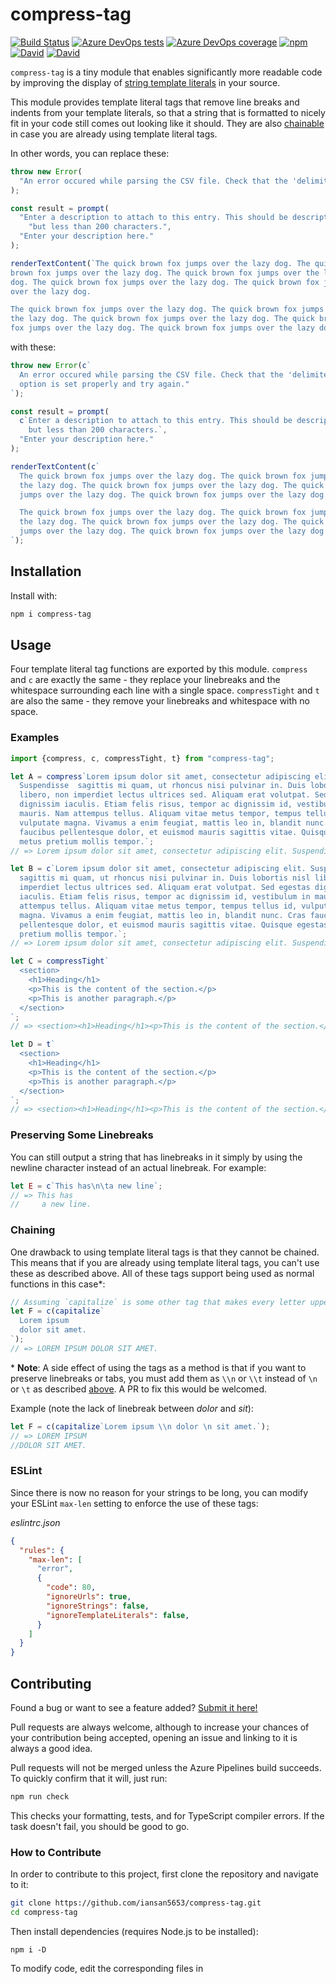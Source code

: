 # compress-tag

[![Build Status](https://dev.azure.com/iansan5653/compress-tag/_apis/build/status/iansan5653.compress-tag?branchName=master)](https://dev.azure.com/iansan5653/compress-tag/_build/latest?definitionId=2&branchName=master)
[![Azure DevOps tests](https://img.shields.io/azure-devops/tests/iansan5653/compress-tag/2?compact_message)](https://dev.azure.com/iansan5653/compress-tag/_build/latest?definitionId=2&branchName=master)
[![Azure DevOps coverage](https://img.shields.io/azure-devops/coverage/iansan5653/compress-tag/2)](https://dev.azure.com/iansan5653/compress-tag/_build/latest?definitionId=2&branchName=master)
[![npm](https://img.shields.io/npm/v/compress-tag)](https://www.npmjs.com/package/compress-tag)
[![David](https://img.shields.io/david/iansan5653/compress-tag)](https://www.npmjs.com/package/compress-tag?activeTab=dependencies)
[![David](https://img.shields.io/david/dev/iansan5653/compress-tag)](https://www.npmjs.com/package/compress-tag?activeTab=dependencies)

`compress-tag` is a tiny module that enables significantly more readable code by
improving the display of
[string template literals](https://developer.mozilla.org/en-US/docs/Web/JavaScript/Reference/Template_literals)
in your source.

This module provides template literal tags that remove line breaks and indents
from your template literals, so that a string that is formatted to nicely fit in
your code still comes out looking like it should. They are also
[chainable](#Chaining) in case you are already using template literal tags.

In other words, you can replace these:
```js
throw new Error(
  "An error occured while parsing the CSV file. Check that the 'delimiters' option is set properly and try again."
);

const result = prompt(
  "Enter a description to attach to this entry. This should be descriptive," +
    "but less than 200 characters.",
  "Enter your description here."
);

renderTextContent(`The quick brown fox jumps over the lazy dog. The quick \
brown fox jumps over the lazy dog. The quick brown fox jumps over the lazy \
dog. The quick brown fox jumps over the lazy dog. The quick brown fox jumps \
over the lazy dog.

The quick brown fox jumps over the lazy dog. The quick brown fox jumps over \
the lazy dog. The quick brown fox jumps over the lazy dog. The quick brown \
fox jumps over the lazy dog. The quick brown fox jumps over the lazy dog.`);
```

with these:
```js
throw new Error(c`
  An error occured while parsing the CSV file. Check that the 'delimiters'
  option is set properly and try again."
`);

const result = prompt(
  c`Enter a description to attach to this entry. This should be descriptive,
    but less than 200 characters.`,
  "Enter your description here."
);

renderTextContent(c`
  The quick brown fox jumps over the lazy dog. The quick brown fox jumps over
  the lazy dog. The quick brown fox jumps over the lazy dog. The quick brown fox
  jumps over the lazy dog. The quick brown fox jumps over the lazy dog.\n\n

  The quick brown fox jumps over the lazy dog. The quick brown fox jumps over
  the lazy dog. The quick brown fox jumps over the lazy dog. The quick brown fox
  jumps over the lazy dog. The quick brown fox jumps over the lazy dog
`);
```

## Installation

Install with:

```bash
npm i compress-tag
```

## Usage

Four template literal tag functions are exported by this module. `compress` and
`c` are exactly the same - they replace your linebreaks and the whitespace
surrounding each line with a single space. `compressTight` and `t` are also the
same - they remove your linebreaks and whitespace with no space.

### Examples

```js
import {compress, c, compressTight, t} from "compress-tag";

let A = compress`Lorem ipsum dolor sit amet, consectetur adipiscing elit.
  Suspendisse  sagittis mi quam, ut rhoncus nisi pulvinar in. Duis lobortis nisl
  libero, non imperdiet lectus ultrices sed. Aliquam erat volutpat. Sed egestas
  dignissim iaculis. Etiam felis risus, tempor ac dignissim id, vestibulum in
  mauris. Nam attempus tellus. Aliquam vitae metus tempor, tempus tellus id,
  vulputate magna. Vivamus a enim feugiat, mattis leo in, blandit nunc. Cras
  faucibus pellentesque dolor, et euismod mauris sagittis vitae. Quisque egestas
  metus pretium mollis tempor.`;
// => Lorem ipsum dolor sit amet, consectetur adipiscing elit. Suspendisse sagittis mi quam, ut rhoncus nisi pulvinar in. Duis lobortis nisl libero, non imperdiet lectus ultrices sed. Aliquam erat volutpat. Sed egestas dignissim iaculis. Etiam felis risus, tempor ac dignissim id, vestibulum in mauris. Nam attempus tellus. Aliquam vitae metus tempor, tempus tellus id, vulputate magna. Vivamus a enim feugiat, mattis leo in, blandit nunc. Cras faucibus pellentesque dolor, et euismod mauris sagittis vitae. Quisque egestas metus pretium mollis tempor.

let B = c`Lorem ipsum dolor sit amet, consectetur adipiscing elit. Suspendisse
  sagittis mi quam, ut rhoncus nisi pulvinar in. Duis lobortis nisl libero, non
  imperdiet lectus ultrices sed. Aliquam erat volutpat. Sed egestas dignissim
  iaculis. Etiam felis risus, tempor ac dignissim id, vestibulum in mauris. Nam
  attempus tellus. Aliquam vitae metus tempor, tempus tellus id, vulputate
  magna. Vivamus a enim feugiat, mattis leo in, blandit nunc. Cras faucibus
  pellentesque dolor, et euismod mauris sagittis vitae. Quisque egestas metus
  pretium mollis tempor.`;
// => Lorem ipsum dolor sit amet, consectetur adipiscing elit. Suspendisse sagittis mi quam, ut rhoncus nisi pulvinar in. Duis lobortis nisl libero, non imperdiet lectus ultrices sed. Aliquam erat volutpat. Sed egestas dignissim iaculis. Etiam felis risus, tempor ac dignissim id, vestibulum in mauris. Nam attempus tellus. Aliquam vitae metus tempor, tempus tellus id, vulputate magna. Vivamus a enim feugiat, mattis leo in, blandit nunc. Cras faucibus pellentesque dolor, et euismod mauris sagittis vitae. Quisque egestas metus pretium mollis tempor.

let C = compressTight`
  <section>
    <h1>Heading</h1>
    <p>This is the content of the section.</p>
    <p>This is another paragraph.</p>
  </section>
`;
// => <section><h1>Heading</h1><p>This is the content of the section.</p><p>This is another paragraph.</p></section>

let D = t`
  <section>
    <h1>Heading</h1>
    <p>This is the content of the section.</p>
    <p>This is another paragraph.</p>
  </section>
`;
// => <section><h1>Heading</h1><p>This is the content of the section.</p><p>This is another paragraph.</p></section>
```

### Preserving Some Linebreaks

You can still output a string that has linebreaks in it simply by using the
newline character instead of an actual linebreak. For example:

```js
let E = c`This has\n\ta new line`;
// => This has
//     a new line.
```

### Chaining
One drawback to using template literal tags is that they cannot be chained. This
means that if you are already using template literal tags, you can't use these
as described above. All of these tags support being used as normal functions in
this case\*:

```js
// Assuming `capitalize` is some other tag that makes every letter uppercase:
let F = c(capitalize`
  Lorem ipsum
  dolor sit amet.
`);
// => LOREM IPSUM DOLOR SIT AMET.
```

\* **Note**: A side effect of using the tags as a method is that if you want to
preserve linebreaks or tabs, you must add them as `\\n` or `\\t` instead of
`\n` or `\t` as described [above](#preserving-some-linebreaks). A PR to fix this
would be welcomed.

Example (note the lack of linebreak between *dolor* and *sit*):
```js
let F = c(capitalize`Lorem ipsum \\n dolor \n sit amet.`);
// => LOREM IPSUM
//DOLOR SIT AMET.
```

### ESLint
Since there is now no reason for your strings to be long, you can modify your
ESLint `max-len` setting to enforce the use of these tags:

*eslintrc.json*
```json
{
  "rules": {
    "max-len": [
      "error",
      {
        "code": 80,
        "ignoreUrls": true,
        "ignoreStrings": false,
        "ignoreTemplateLiterals": false,
      }
    ]
  }
}
```

## Contributing

Found a bug or want to see a feature added?
[Submit it here!](https://github.com/iansan5653/compress-tag/issues)

Pull requests are always welcome, although to increase your chances of your
contribution being accepted, opening an issue and linking to it is always a
good idea.

Pull requests will not be merged unless the Azure Pipelines build succeeds. To
quickly confirm that it will, just run:
```bash
npm run check
```
This checks your formatting, tests, and for TypeScript compiler errors. If the
task doesn't fail, you should be good to go.

### How to Contribute
In order to contribute to this project, first clone the repository and navigate
to it:
```bash
git clone https://github.com/iansan5653/compress-tag.git
cd compress-tag
```

Then install dependencies (requires Node.js to be installed):
```
npm i -D
```

To modify code, edit the corresponding files in 
